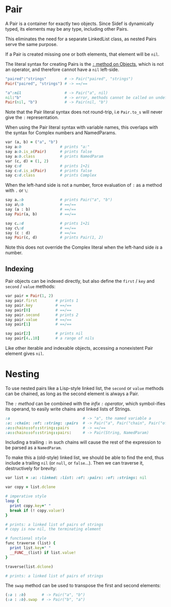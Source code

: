 # Pair

A Pair is a container for exactly two objects. Since Sidef is dynamically typed, its elements may be any type, including other Pairs.

This eliminates the need for a separate LinkedList class, as nested Pairs serve the same purpose.

If a Pair is created missing one or both elements, that element will be `nil`.

The literal syntax for creating Pairs is the [`:` method on Objects][pair_lit], which is not an operator, and therefore cannot have a `nil` left-side.

```ruby
"paired":"strings"        # -> Pair("paired", "strings")
Pair("paired", "strings") # -> ==/==

"a":nil                   # -> Pair("a", nil)
nil:"b"                   # -> error, methods cannot be called on undefined values
Pair(nil, "b")            # -> Pair(nil, "b")
```
Note that the Pair literal syntax does not round-trip, i.e `Pair.to_s` will never give the `:` representation.

When using the Pair literal syntax with variable names, this overlaps with the syntax for Complex numbers and NamedParams.

```ruby
var (a, b) = ("a", "b")
say a:b                 # prints "a:"
say a:b.is_a(Pair)      # prints false
say a:b.class           # prints NamedParam
var (c, d) = (1, 2)     
say c:d                 # prints 1+2i
say c:d.is_a(Pair)      # prints false
say c:d.class           # prints Complex
```
When the left-hand side is not a number, force evaluation of `:` as a method with `.` or `\`:

```ruby
say a.:b                # prints Pair("a", "b")
say a\:b                # ==/==
say (a : b)             # ==/==
say Pair(a, b)          # ==/==

say c.:d                # prints 1+2i
say c\:d                # ==/==
say (c : d)             # ==/==
say Pair(c, d)          # prints Pair(1, 2)
```

Note this does not override the Complex literal when the left-hand side *is* a number.

## Indexing

Pair objects can be indexed directly, but also define the `first` / `key` and `second` / `value` methods:

```ruby
var pair = Pair(1, 2)
say pair.first        # prints 1
say pair.key          # ==/==
say pair[0]           # ==/==
say pair.second       # prints 2
say pair.value        # ==/==
say pair[1]           # ==/==

say pair[2]           # prints nil
say pair[4..10]       # a range of nils
```

Like other iterable and indexable objects, accessing a nonexistent Pair element gives `nil`.

# Nesting

To use nested pairs like a Lisp-style linked list, the `second` or `value` methods can be chained, as long as the second element is always a Pair.

The *`:` method* can be combined with the *infix `:` operator*, which symbol-ifies its operand, to easily write chains and linked lists of Strings.

```ruby
:a                                # -> "a", the named variable a
:a: :chain: :of: :string: :pairs  # -> Pair("a", Pair("chain", Pair("of", Pair("string", "pairs"))))
:a::chain::of::string::pairs      # -> ==/==
:a::chain::of::string::pairs:     # -> Pair(String, NamedParam)
```
Including a trailing `:` in such chains will cause the rest of the expression to be parsed as a `NamedParam`.

To make this a (old-style) linked list, we should be able to find the end, thus include a trailing `nil` (or `null`, or `false`...). Then we can traverse it, destructively for brevity:

```ruby
var list = :a: :linked: :list: :of: :pairs: :of: :strings: nil

var copy = list.dclone

# imperative style
loop {
  print copy.key+" "
  break if (! copy.value!)
}

# prints: a linked list of pairs of strings
# copy is now nil, the terminating element

# functional style
func traverse (list) {
  print list.key+" "
  __FUNC__(list) if list.value!
}

traverse(list.dclone)

# prints: a linked list of pairs of strings
```

The `swap` method can be used to transpose the first and second elements:

```ruby
(:a : :b)       # -> Pair("a", "b")
(:a : :b).swap  # -> Pair("b", "a")
```

[pair_lit]: https://github.com/trizen/sidef/commit/2f33be54ff6eb15533d20f39c093fec2503362b6
